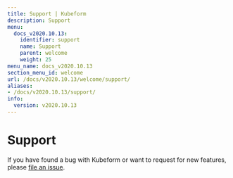 ```yaml
---
title: Support | Kubeform
description: Support
menu:
  docs_v2020.10.13:
    identifier: support
    name: Support
    parent: welcome
    weight: 25
menu_name: docs_v2020.10.13
section_menu_id: welcome
url: /docs/v2020.10.13/welcome/support/
aliases:
- /docs/v2020.10.13/support/
info:
  version: v2020.10.13
---
```


# Support

If you have found a bug with Kubeform or want to request for new features, please [file an issue](https://github.com/kubeform/project/issues/new).
